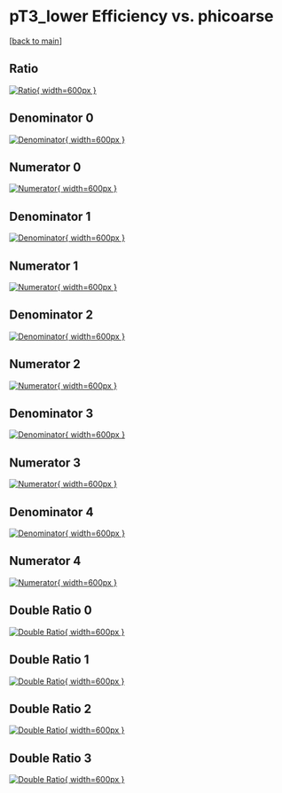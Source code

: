 # pT3_lower Efficiency vs. phicoarse

[[back to main](./)]



## Ratio

[![Ratio](../mtv/var/pT3_lower_base_13_1_eff_phicoarse.png){ width=600px }](../mtv/var/pT3_lower_base_13_1_eff_phicoarse.pdf)

## Denominator 0

[![Denominator](../mtv/den/pT3_lower_base_13_1_eff_phicoarse_den0.png){ width=600px }](../mtv/den/pT3_lower_base_13_1_eff_phicoarse_den0.pdf)

## Numerator 0

[![Numerator](../mtv/num/pT3_lower_base_13_1_eff_phicoarse_num0.png){ width=600px }](../mtv/num/pT3_lower_base_13_1_eff_phicoarse_num0.pdf)

## Denominator 1

[![Denominator](../mtv/den/pT3_lower_base_13_1_eff_phicoarse_den1.png){ width=600px }](../mtv/den/pT3_lower_base_13_1_eff_phicoarse_den1.pdf)

## Numerator 1

[![Numerator](../mtv/num/pT3_lower_base_13_1_eff_phicoarse_num1.png){ width=600px }](../mtv/num/pT3_lower_base_13_1_eff_phicoarse_num1.pdf)

## Denominator 2

[![Denominator](../mtv/den/pT3_lower_base_13_1_eff_phicoarse_den2.png){ width=600px }](../mtv/den/pT3_lower_base_13_1_eff_phicoarse_den2.pdf)

## Numerator 2

[![Numerator](../mtv/num/pT3_lower_base_13_1_eff_phicoarse_num2.png){ width=600px }](../mtv/num/pT3_lower_base_13_1_eff_phicoarse_num2.pdf)

## Denominator 3

[![Denominator](../mtv/den/pT3_lower_base_13_1_eff_phicoarse_den3.png){ width=600px }](../mtv/den/pT3_lower_base_13_1_eff_phicoarse_den3.pdf)

## Numerator 3

[![Numerator](../mtv/num/pT3_lower_base_13_1_eff_phicoarse_num3.png){ width=600px }](../mtv/num/pT3_lower_base_13_1_eff_phicoarse_num3.pdf)

## Denominator 4

[![Denominator](../mtv/den/pT3_lower_base_13_1_eff_phicoarse_den4.png){ width=600px }](../mtv/den/pT3_lower_base_13_1_eff_phicoarse_den4.pdf)

## Numerator 4

[![Numerator](../mtv/num/pT3_lower_base_13_1_eff_phicoarse_num4.png){ width=600px }](../mtv/num/pT3_lower_base_13_1_eff_phicoarse_num4.pdf)

## Double Ratio 0

[![Double Ratio](../mtv/ratio/pT3_lower_base_13_1_eff_phicoarse_ratio0.png){ width=600px }](../mtv/ratio/pT3_lower_base_13_1_eff_phicoarse_ratio0.pdf)

## Double Ratio 1

[![Double Ratio](../mtv/ratio/pT3_lower_base_13_1_eff_phicoarse_ratio1.png){ width=600px }](../mtv/ratio/pT3_lower_base_13_1_eff_phicoarse_ratio1.pdf)

## Double Ratio 2

[![Double Ratio](../mtv/ratio/pT3_lower_base_13_1_eff_phicoarse_ratio2.png){ width=600px }](../mtv/ratio/pT3_lower_base_13_1_eff_phicoarse_ratio2.pdf)

## Double Ratio 3

[![Double Ratio](../mtv/ratio/pT3_lower_base_13_1_eff_phicoarse_ratio3.png){ width=600px }](../mtv/ratio/pT3_lower_base_13_1_eff_phicoarse_ratio3.pdf)

